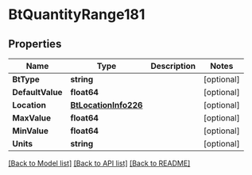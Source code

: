 # BtQuantityRange181

## Properties

Name | Type | Description | Notes
------------ | ------------- | ------------- | -------------
**BtType** | **string** |  | [optional] 
**DefaultValue** | **float64** |  | [optional] 
**Location** | [**BtLocationInfo226**](BTLocationInfo-226.md) |  | [optional] 
**MaxValue** | **float64** |  | [optional] 
**MinValue** | **float64** |  | [optional] 
**Units** | **string** |  | [optional] 

[[Back to Model list]](../README.md#documentation-for-models) [[Back to API list]](../README.md#documentation-for-api-endpoints) [[Back to README]](../README.md)


